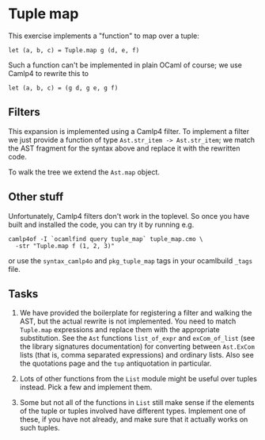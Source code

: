 # Tuple map

This exercise implements a "function" to map over a tuple:

    let (a, b, c) = Tuple.map g (d, e, f)

Such a function can't be implemented in plain OCaml of course; we use
Camlp4 to rewrite this to

    let (a, b, c) = (g d, g e, g f)

## Filters

This expansion is implemented using a Camlp4 filter. To implement a
filter we just provide a function of type `Ast.str_item ->
Ast.str_item`; we match the AST fragment for the syntax above and
replace it with the rewritten code.

To walk the tree we extend the `Ast.map` object.

## Other stuff

Unfortunately, Camlp4 filters don't work in the toplevel. So once you
have built and installed the code, you can try it by running e.g.

    camlp4of -I `ocamlfind query tuple_map` tuple_map.cmo \
      -str "Tuple.map f (1, 2, 3)"

or use the `syntax_camlp4o` and `pkg_tuple_map` tags in your
ocamlbuild `_tags` file.

## Tasks

 1. We have provided the boilerplate for registering a filter and
    walking the AST, but the actual rewrite is not implemented. You
    need to match `Tuple.map` expressions and replace them with the
    appropriate substitution. See the `Ast` functions `list_of_expr`
    and `exCom_of_list` (see the library signatures documentation) for
    converting between `Ast.ExCom` lists (that is, comma separated
    expressions) and ordinary lists. Also see the quotations page and
    the `tup` antiquotation in particular.

 2. Lots of other functions from the `List` module might be useful
    over tuples instead. Pick a few and implement them.

 3. Some but not all of the functions in `List` still make sense if
    the elements of the tuple or tuples involved have different
    types. Implement one of these, if you have not already, and make
    sure that it actually works on such tuples.
